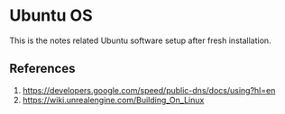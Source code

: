# Ubuntu OS
This is the notes related Ubuntu software setup after fresh installation.

## References
1. https://developers.google.com/speed/public-dns/docs/using?hl=en
2. https://wiki.unrealengine.com/Building_On_Linux